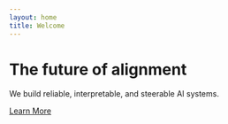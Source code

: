 ```yaml
---
layout: home
title: Welcome
---
```


# The future of alignment

We build reliable, interpretable, and steerable AI systems.

[Learn More](#)
